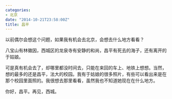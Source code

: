 ```yaml
---
categories:
- 北京
date: "2014-10-21T23:58:00Z"
title: 昌平
---
```



以前偶尔会想这个问题，如果我有机会去北京，会想去什么地方看看？

八宝山有林徽因，西城区的龙泉寺有安静的和尚，昌平有死去的海子，还有离开的于姑娘。

可是真有机会去了，却哪里都没时间去，只能在来回的车上、地铁上想想。当然，想的最多的还是昌平，法大的校园。我有于姑娘的很多照片，有些可以看出来是在那个校园里面照的。我很想去那里看看，虽然我也不知道她现在在什么地方。

你好，昌平。再见，西城。


